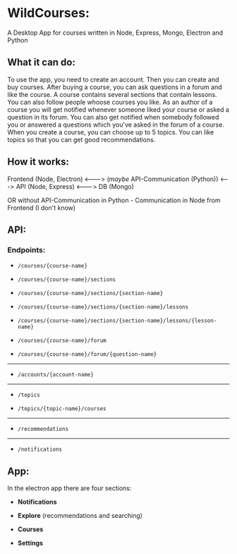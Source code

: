 # WildCourses:

A Desktop App for courses written in Node, Express, Mongo, Electron and Python

## What it can do:

To use the app, you need to create an account. Then you can create and buy courses.
After buying a course, you can ask questions in a forum and like the course.
A course contains several sections that contain lessons. You can also follow people
whoose courses you like. As an author of a course you will get notified whenever
someone liked your course or asked a question in its forum. You can also get notified
when somebody followed you or answered a questions which you've asked in the forum of a course.
When you create a course, you can choose up to 5 topics. You can like topics so that you
can get good recommendations.

## How it works:

Frontend (Node, Electron) <---> (*maybe* API-Communication (Python)) <---> API (Node, Express) <---> DB (Mongo)

OR without API-Communication in Python - Communication in Node from Frontend (I don't know)

## API:

### Endpoints:

- ```/courses/{course-name}```

- ```/courses/{course-name}/sections```

- ```/courses/{course-name}/sections/{section-name}```

- ```/courses/{course-name}/sections/{section-name}/lessons```

- ```/courses/{course-name}/sections/{section-name}/lessons/{lesson-name}```

- ```/courses/{course-name}/forum```

- ```/courses/{course-name}/forum/{question-name}```

-----------

- ```/accounts/{account-name}```

-----------

- ```/topics```

- ```/topics/{topic-name}/courses```

-----------

- ```/recommendations```

-----------

- ```/notifications```

## App:

In the electron app there are four sections:

- **Notifications**

- **Explore** (recommendations and searching)

- **Courses**

- **Settings**
